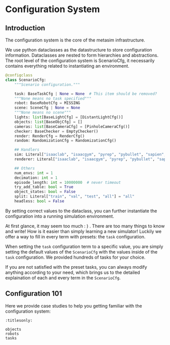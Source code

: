 # Configuration System

## Introduction

The configuration system is the core of the metasim infrastructure.

We use python dataclasses as the datastructure to store configuration information. Dataclasses are nested to form hierarchies and abstractions. The root level of the configuration system is ScenarioCfg, it necessarily contains everything related to instantiating an environment.

```python
@configclass
class ScenarioCfg:
    """Scenario configuration."""

    task: BaseTaskCfg | None = None  # This item should be removed?
    """None means no task specified"""
    robot: BaseRobotCfg = MISSING
    scene: SceneCfg | None = None
    """None means no scene"""
    lights: list[BaseLightCfg] = [DistantLightCfg()]
    objects: list[BaseObjCfg] = []
    cameras: list[BaseCameraCfg] = [PinholeCameraCfg()]
    checker: BaseChecker = EmptyChecker()
    render: RenderCfg = RenderCfg()
    random: RandomizationCfg = RandomizationCfg()

    ## Handlers
    sim: Literal["isaaclab", "isaacgym", "pyrep", "pybullet", "sapien", "mujoco"] = "isaaclab"
    renderer: Literal["isaaclab", "isaacgym", "pyrep", "pybullet", "sapien", "mujoco"] | None = None

    ## Others
    num_envs: int = 1
    decimation: int = 1
    episode_length: int = 10000000  # never timeout
    try_add_table: bool = True
    object_states: bool = False
    split: Literal["train", "val", "test", "all"] = "all"
    headless: bool = False
```

By setting correct values to the dataclass, you can further instantiate the configuration into a running simulation environment.

At first glance, it may seem too much : ) . There are too many things to know and write! How is it easier than simply learning a new simulator! Luckily we offer a way to fill in every term with presets: the `task` configuration.

When setting the `task` configuration term to a specific value, you are simply setting the default values of the `ScenarioCfg` with the values inside of the `task` configuration. We provided hundreds of tasks for your choice.

If you are not satisfied with the preset tasks, you can always modify anything according to your need, which brings us to the detailed explaination of each and every term in the `ScenarioCfg`.

## Configuration 101

Here we provide case studies to help you getting familiar with the configuration system:

```{toctree}
:titlesonly:

objects
robots
tasks
```
